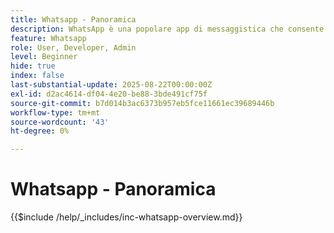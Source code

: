 ```yaml
---
title: Whatsapp - Panoramica
description: WhatsApp è una popolare app di messaggistica che consente alle aziende di coinvolgere i clienti tramite messaggi personalizzati e conversazionali utilizzando l'API di WhatsApp Business.All'interno di Adobe Journey Optimizer, WhatsApp consente messaggi di marketing e di assistenza clienti avanzati e interattivi consegnati direttamente agli account WhatsApp degli utenti.
feature: Whatsapp
role: User, Developer, Admin
level: Beginner
hide: true
index: false
last-substantial-update: 2025-08-22T00:00:00Z
exl-id: d2ac4614-df04-4e20-be88-3bde491cf75f
source-git-commit: b7d014b3ac6373b957eb5fce11661ec39689446b
workflow-type: tm+mt
source-wordcount: '43'
ht-degree: 0%

---
```


# Whatsapp - Panoramica

{{$include /help/_includes/inc-whatsapp-overview.md}}
